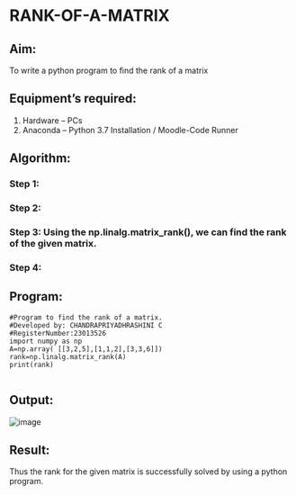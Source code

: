 # RANK-OF-A-MATRIX
## Aim:
To write a python program to find the rank of a matrix
## Equipment’s required:
1. 	Hardware – PCs
2. 	Anaconda – Python 3.7 Installation / Moodle-Code Runner
## Algorithm:
### Step 1: 
### Step 2: 
### Step 3: Using the np.linalg.matrix_rank(), we can find the rank of the given matrix.
### Step 4: 
## Program:
```
#Program to find the rank of a matrix.
#Developed by: CHANDRAPRIYADHRASHINI C
#RegisterNumber:23013526
import numpy as np
A=np.array( [[3,2,5],[1,1,2],[3,3,6]])
rank=np.linalg.matrix_rank(A)
print(rank)


```
## Output:
![image](https://github.com/Bosevennila/RANK-OF-A-MATRIX/assets/144870486/01c3e65a-38de-4185-a05c-af32b32f57b6)



## Result:
Thus the rank for the given matrix is successfully solved by  using a python program.

